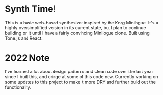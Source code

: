 # Synth Time!
This is a basic web-based synthesizer inspired by the Korg Minilogue. It's a highly oversimplified version in its current state, but I plan to continue building on it until I have a fairly convincing Minilogue clone. Built using Tone.js and React.

# 2022 Note

I've learned a lot about design patterns and clean code over the last year since I built this, and cringe at some of this code now. Currently working on some updates to this project to make it more DRY and further build out the functionality.
